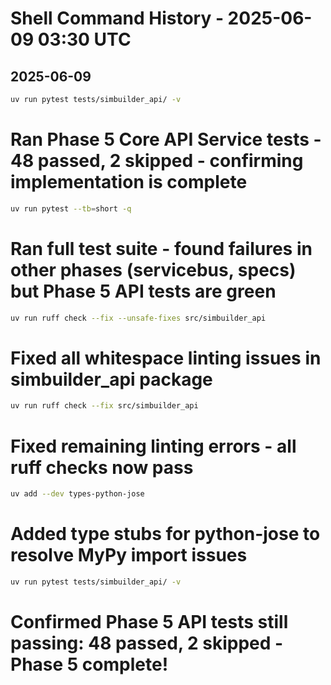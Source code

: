 # Shell Command History - 2025-06-09 03:30 UTC

## 2025-06-09

```bash
uv run pytest tests/simbuilder_api/ -v
```

# Ran Phase 5 Core API Service tests - 48 passed, 2 skipped - confirming implementation is complete

```bash
uv run pytest --tb=short -q
```

# Ran full test suite - found failures in other phases (servicebus, specs) but Phase 5 API tests are green

```bash
uv run ruff check --fix --unsafe-fixes src/simbuilder_api
```

# Fixed all whitespace linting issues in simbuilder_api package

```bash
uv run ruff check --fix src/simbuilder_api
```

# Fixed remaining linting errors - all ruff checks now pass

```bash
uv add --dev types-python-jose
```

# Added type stubs for python-jose to resolve MyPy import issues

```bash
uv run pytest tests/simbuilder_api/ -v
```

# Confirmed Phase 5 API tests still passing: 48 passed, 2 skipped - Phase 5 complete!
